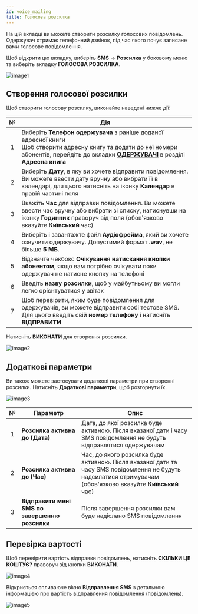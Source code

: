 ```yaml
---
id: voice_mailing
title: Голосова розсилка
---
```


На цій вкладці ви можете створити розсилку голосових повідомлень. Одержувач отримає телефонний дзвінок, під час якого почує записане вами голосове повідомлення.

Щоб відкрити цю вкладку, виберіть **SMS** → **Розсилка** у боковому меню та виберіть вкладку **ГОЛОСОВА РОЗСИЛКА**.

![image1](/img/uk/client_send_sms_voice_mailing/image1.png)

## Створення голосової розсилки

Щоб створити голосову розсилку, виконайте наведені нижче дії:

|  №  | Дія |
| :-: | --- |
| 1 | Виберіть **Телефон одержувача** з раніше доданої адресної книги <br/> Щоб створити адресну книгу та додати до неї номери абонентів, перейдіть до вкладки [**ОДЕРЖУВАЧІ**](../address_book/recipients.md) в розділі **Адресна книга** |
| 2 | Виберіть **Дату**, в яку ви хочете відправити повідомлення. Ви можете ввести дату вручну або вибрати її в календарі, для цього натисніть на іконку **Календар** в правій частині поля |
| 3 | Вкажіть **Час** для відправки повідомлення. Ви можете ввести час вручну або вибрати зі списку, натиснувши на іконку **Годинник** праворуч від поля (обов'язково вказуйте **Київський** час) |
| 4 | Виберіть і завантажте файл **Аудіофрейма**, який ви хочете озвучити одержувачу. Допустимий формат **.wav**, не більше **5 МБ**. |
| 5 | Відзначте чекбокс **Очікування натискання кнопки абонентом**, якщо вам потрібно очікувати поки одержувач не натисне кнопку на телефоні |
| 6 | Введіть **назву розсилки**, щоб у майбутньому ви могли легко орієнтуватися у звітах |
| 7 | Щоб перевірити, яким буде повідомлення для одержувачів, ви можете відправити собі тестове SMS. Для цього введіть свій **номер телефону** і натисніть **ВІДПРАВИТИ** |

Натисніть **ВИКОНАТИ** для створення розсилки.

![image2](/img/uk/client_send_sms_voice_mailing/image2.png)

## Додаткові параметри

Ви також можете застосувати додаткові параметри при створенні розсилки. Натисніть **Додаткові параметри**, щоб розгорнути їх.

![image3](/img/uk/client_send_sms_voice_mailing/image3.png)

|  №  | Параметр | Опис |
| :-: | -------- | ---- |
| 1 | **Розсилка активна до (Дата)** | Дата, до якої розсилка буде активною. Після вказаної дати і часу SMS повідомлення не будуть відправлятися одержувачам |
| 2 | **Розсилка активна до (Час)** | Час, до якого розсилка буде активною. Після вказаної дати та часу SMS повідомлення не будуть надсилатися отримувачам (обов'язково вказуйте **Київський** час) |
| 3 | **Відправити мені SMS по завершенню розсилки** | Після завершення розсилки вам буде надіслано SMS повідомлення |

## Перевірка вартості

Щоб перевірити вартість відправки повідомлень, натисніть **СКІЛЬКИ ЦЕ КОШТУЄ?** праворуч від кнопки **ВИКОНАТИ**.

![image4](/img/uk/client_send_sms_voice_mailing/image4.png)

Відкриється спливаюче вікно **Відправлення SMS** з детальною інформацією про вартість відправлення повідомлення (повідомлень).

![image5](/img/uk/client_send_sms_voice_mailing/image5.png)
